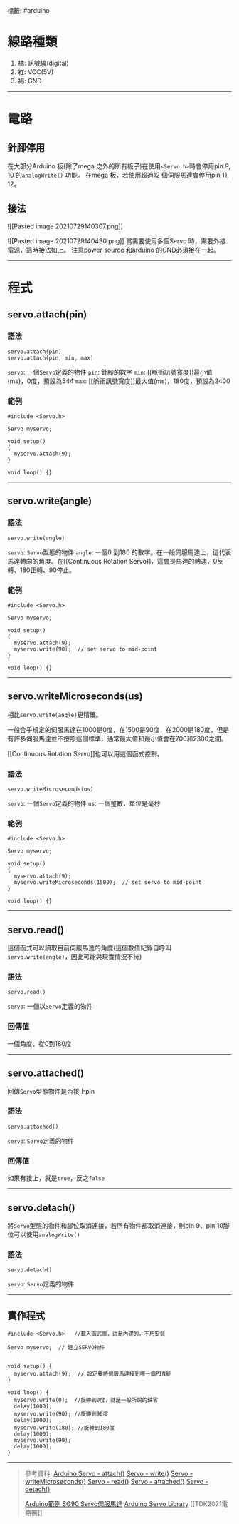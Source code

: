 標籤: #arduino 

# 線路種類

1. 橘: 訊號線(digital)
2. 紅: VCC(5V)
3. 褐: GND

---

# 電路

## 針腳停用

在大部分Arduino 板(除了mega 之外的所有板子)在使用`<Servo.h>`時會停用pin 9, 10 的`analogWrite()` 功能。
在mega 板，若使用超過12 個伺服馬達會停用pin 11, 12。

## 接法

![[Pasted image 20210729140307.png]]

![[Pasted image 20210729140430.png]]
當需要使用多個Servo 時，需要外接電源，這時接法如上。
注意power source 和arduino 的GND必須接在一起。

---

# 程式

## servo.attach(pin)
### 語法

```arduino
servo.attach(pin) 
servo.attach(pin, min, max)
```

`servo`: 一個`Servo`定義的物件
`pin`: 針腳的數字
`min`: [[脈衝訊號寬度]]最小值(ms)，0度，預設為544
`max`: [[脈衝訊號寬度]]最大值(ms)，180度，預設為2400

### 範例

```arduino
#include <Servo.h> 

Servo myservo;

void setup() 
{ 
  myservo.attach(9);
} 

void loop() {} 
```

---

## servo.write(angle)

### 語法

```arduino
servo.write(angle)
```

`servo`: `Servo`型態的物件
`angle`: 一個0 到180 的數字。在一般伺服馬達上，這代表馬達轉向的角度。在[[Continuous Rotation Servo]]，這會是馬達的轉速，0反轉、180正轉、90停止。

### 範例

```arduino
#include <Servo.h> 

Servo myservo;

void setup() 
{ 
  myservo.attach(9);
  myservo.write(90);  // set servo to mid-point
} 

void loop() {} 
```

---

## servo.writeMicroseconds(us)

相比`servo.write(angle)`更精確。

一般合乎規定的伺服馬達在1000是0度，在1500是90度，在2000是180度，但是有許多伺服馬達並不按照這個標準，通常最大值和最小值會在700和2300之間。

[[Continuous Rotation Servo]]也可以用這個函式控制。

### 語法

```arduino
servo.writeMicroseconds(us)
```

`servo`: 一個`Servo`定義的物件
`us`: 一個整數，單位是毫秒

### 範例

```arduino
#include <Servo.h> 

Servo myservo;

void setup() 
{ 
  myservo.attach(9);
  myservo.writeMicroseconds(1500);  // set servo to mid-point
} 

void loop() {} 
```

---

## servo.read()

這個函式可以讀取目前伺服馬達的角度(這個數值紀錄自呼叫`servo.write(angle)`，因此可能與現實情況不符)

### 語法

```arduino
servo.read()
```

`servo`: 一個以`Servo`定義的物件

### 回傳值

一個角度，從0到180度

---

## servo.attached()

回傳`Servo`型態物件是否接上pin

### 語法

```arduino
servo.attached()
```

`servo`: `Servo`定義的物件

### 回傳值

如果有接上，就是`true`，反之`false`

---

## servo.detach()

將`Servo`型態的物件和腳位取消連接，若所有物件都取消連接，則pin 9、pin 10腳位可以使用`analogWrite()`

### 語法

```arduino
servo.detach()
```

`servo`: `Servo`定義的物件

---

## 實作程式


```arduino
#include <Servo.h>   //載入函式庫，這是內建的，不用安裝

Servo myservo;  // 建立SERVO物件


void setup() {
  myservo.attach(9);  // 設定要將伺服馬達接到哪一個PIN腳
}

void loop() {   
  myservo.write(0);  //旋轉到0度，就是一般所說的歸零
  delay(1000);
  myservo.write(90); //旋轉到90度
  delay(1000);
  myservo.write(180); //旋轉到180度
  delay(1000);
  myservo.write(90);
  delay(1000);
}
```

---

> 參考資料: 
> [Arduino Servo - attach()](https://www.arduino.cc/reference/en/libraries/servo/attach/)
> [Servo - write()](https://www.arduino.cc/reference/en/libraries/servo/write/)
> [Servo - writeMicroseconds()](https://www.arduino.cc/reference/en/libraries/servo/writemicroseconds/)
> [Servo - read()](https://www.arduino.cc/reference/en/libraries/servo/read/)
> [Servo - attached()](https://www.arduino.cc/reference/en/libraries/servo/attached/)
> [Servo - detach()](https://www.arduino.cc/reference/en/libraries/servo/detach/)
> 
> [Arduino範例 SG90 Servo伺服馬達](https://blog.jmaker.com.tw/arduino-servo-sg90/)
> [Arduino Servo Library](https://www.arduino.cc/reference/en/libraries/servo/)
> [[TDK2021電路圖]]